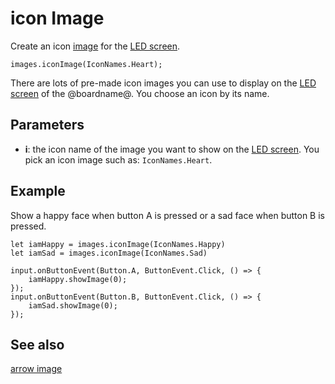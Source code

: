 # icon Image

Create an icon [image](/reference/images/image) for the [LED screen](/device/screen).

```sig
images.iconImage(IconNames.Heart);
```

There are lots of pre-made icon images you can use to display on the [LED screen](/device/screen) of the @boardname@. You choose an icon by its name.

## Parameters

* **i**: the icon name of the image you want to show on the [LED screen](/device/screen). You pick an icon image such as: `IconNames.Heart`.

## Example

Show a happy face when button A is pressed or a sad face when button B is pressed.

```blocks
let iamHappy = images.iconImage(IconNames.Happy)
let iamSad = images.iconImage(IconNames.Sad)

input.onButtonEvent(Button.A, ButtonEvent.Click, () => {
    iamHappy.showImage(0);
});
input.onButtonEvent(Button.B, ButtonEvent.Click, () => {
    iamSad.showImage(0);
});
```

## See also

[arrow image](/reference/images/arrow-image)